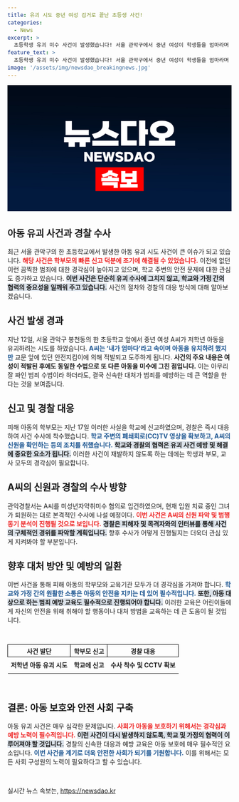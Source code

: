 ```yaml
---
title: 유괴 시도 중년 여성 검거로 끝난 초등생 사건!
categories:
  - News
excerpt: >
  초등학생 유괴 미수 사건이 발생했습니다! 서울 관악구에서 중년 여성이 학생들을 엄마라며 유인하려다 적발되었습니다. 경찰은 피해 학부모의 신고로 A씨를 붙잡고 수사에 나섰습니다. 사건의 전말이 궁금하다면 클릭하세요!
feature_text: >
  초등학생 유괴 미수 사건이 발생했습니다! 서울 관악구에서 중년 여성이 학생들을 엄마라며 유인하려다 적발되었습니다. 경찰은 피해 학부모의 신고로 A씨를 붙잡고 수사에 나섰습니다. 사건의 전말이 궁금하다면 클릭하세요!
image: '/assets/img/newsdao_breakingnews.jpg'
---
```


<p><img src="/assets/img/newsdao_breakingnews.jpg" alt="bookingtag 속보" /></p>

<h2 data-ke-size="size26">아동 유괴 사건과 경찰 수사</h2>

<p data-ke-size="size16">최근 서울 관악구의 한 초등학교에서 발생한 아동 유괴 시도 사건이 큰 이슈가 되고 있습니다. <b><span style="color: #ee2323;">해당 사건은 학부모의 빠른 신고 덕분에 조기에 해결될 수 있었습니다.</span></b> 이전에 없던 이런 끔찍한 범죄에 대한 경각심이 높아지고 있으며, 학교 주변의 안전 문제에 대한 관심도 증가하고 있습니다. <b><span style="background-color: #21538527;">이번 사건은 단순히 유괴 수사에 그치지 않고, 학교와 가정 간의 협력의 중요성을 일깨워 주고 있습니다.</span></b> 사건의 절차와 경찰의 대응 방식에 대해 알아보겠습니다.</p>

<h2 data-ke-size="size26">사건 발생 경과</h2>

<p data-ke-size="size16">지난 12일, 서울 관악구 봉천동의 한 초등학교 앞에서 중년 여성 A씨가 저학년 아동을 유괴하려는 시도를 하였습니다. <b><span style="color: #1a5490;">A씨는 ‘내가 엄마다’라고 속이며 아동을 유치하려 했지만</span></b> 교문 앞에 있던 안전지킴이에 의해 적발되고 도주하게 됩니다. <b><span style="ee2323;">사건의 주요 내용은 여성이 적발된 후에도 동일한 수법으로 또 다른 아동을 미수에 그친 점입니다.</span></b> 이는 아무리 잘 짜인 범죄 수법이라 하더라도, 결국 신속한 대처가 범죄를 예방하는 데 큰 역할을 한다는 것을 보여줍니다.</p>

<h2 data-ke-size="size26">신고 및 경찰 대응</h2>

<p data-ke-size="size16">피해 아동의 학부모는 지난 17일 이러한 사실을 학교에 신고하였으며, 경찰은 즉시 대응하여 사건 수사에 착수했습니다. <b><span style="color: #1a5490;">학교 주변의 폐쇄회로(CC)TV 영상을 확보하고, A씨의 신원을 확인하는 등의 조치를 취했습니다.</span></b> <b><span style="background-color: #21538527;">학교와 경찰의 협력은 유괴 사건 예방 및 해결에 중요한 요소가 됩니다.</span></b> 이러한 사건이 재발하지 않도록 하는 데에는 학생과 부모, 교사 모두의 경각심이 필요합니다.</p>

<h2 data-ke-size="size26">A씨의 신원과 경찰의 수사 방향</h2>

<p data-ke-size="size16">관악경찰서는 A씨를 미성년자약취미수 혐의로 입건하였으며, 현재 입원 치료 중인 그녀가 퇴원하는 대로 본격적인 수사에 나설 예정이다. <b><span style="color: #ee2323;">이번 사건은 A씨의 신원 파악 및 범행 동기 분석이 진행될 것으로 보입니다.</span></b> <b><span style="background-color: #21538527;">경찰은 피해자 및 목격자와의 인터뷰를 통해 사건의 구체적인 경위를 파악할 계획입니다.</span></b> 향후 수사가 어떻게 진행될지는 더욱더 관심 있게 지켜봐야 할 부분입니다.</p>

<h2 data-ke-size="size26">향후 대처 방안 및 예방의 일환</h2>

<p data-ke-size="size16">이번 사건을 통해 피해 아동의 학부모와 교육기관 모두가 더 경각심을 가져야 합니다. <b><span style="color: #1a5490;">학교와 가정 간의 원활한 소통은 아동의 안전을 지키는 데 있어 필수적입니다.</span></b> <b><span style="background-color: #21538527;">또한, 아동 대상으로 하는 범죄 예방 교육도 필수적으로 진행되어야 합니다.</span></b> 이러한 교육은 어린이들에게 자신의 안전을 위해 취해야 할 행동이나 대처 방법을 교육하는 데 큰 도움이 될 것입니다.</p>

<p data-ke-size="size16">&nbsp;</p>

<table style="width: 100%; border-collapse: collapse;">
    <tr>
        <th style="text-align: center; border: 1px solid #000;">사건 발단</th>
        <th style="text-align: center; border: 1px solid #000;">학부모 신고</th>
        <th style="text-align: center; border: 1px solid #000;">경찰 대응</th>
    </tr>
    <tr>
        <td style="text-align: center; height: 30px;"><b>저학년 아동 유괴 시도</b></td>
        <td style="text-align: center; height: 30px;"><b>학교에 신고</b></td>
        <td style="text-align: center; height: 30px;"><b>수사 착수 및 CCTV 확보</b></td>
    </tr>
</table>

<p data-ke-size="size16">&nbsp;</p>

<h2 data-ke-size="size26">결론: 아동 보호와 안전 사회 구축</h2>

<p data-ke-size="size16">아동 유괴 사건은 매우 심각한 문제입니다. <b><span style="color: #ee2323;">사회가 아동을 보호하기 위해서는 경각심과 예방 노력이 필수적입니다.</span></b> <b><span style="background-color: #21538527;">이런 사건이 다시 발생하지 않도록, 학교 및 가정의 협력이 이루어져야 할 것입니다.</span></b> 경찰의 신속한 대응과 예방 교육은 아동 보호에 매우 필수적인 요소입니다. <b><span style="color: #1a5490;">이번 사건을 계기로 더욱 안전한 사회가 되기를 기원합니다.</span></b> 이를 위해서는 모든 사회 구성원의 노력이 필요하다고 할 수 있습니다.</p>

<p data-ke-size="size16">&nbsp;</p>
실시간 뉴스 속보는, <a href="https://newsdao.kr" rel="dofollow">https://newsdao.kr</a>


